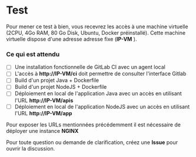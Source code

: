 # Test 

Pour mener ce test à bien, vous recevrez les accès à une machine virtuelle (2CPU, 4Go RAM, 80 Go Disk, Ubuntu, Docker préinstallé).
Cette machine virtuelle dispose d'une adresse adresse fixe (**IP-VM** ).


### Ce qui est attendu


- [ ] Une installation fonctionnelle de GitLab CI avec un agent local
- [ ] L'accès à **http://IP-VM/ci** doit permettre de consulter l'interface Gitlab
- [ ] Build d'un projet Java + Dockerfile 
- [ ] Build d'un projet NodeJS + Dockerfile
- [ ] Déploiement en local de l'application Java avec un accès en utilisant l'URL **http://IP-VM/apis**
- [ ] Déploiement en local de l'application NodeJS avec un accès en utilisant l'URL **http://IP-VM/app**

Pour exposer les URLs mentionnées précédemment il est nécessaire de déployer une instance **NGINX**

Pour toute question ou demande de clarification, créez une **Issue** pour ouvrir la discussion.
